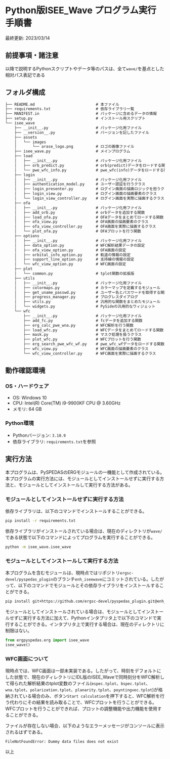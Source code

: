 # Python版ISEE_Wave プログラム実行手順書

最終更新: 2023/03/14

## 前提事項・諸注意

以降で説明するPythonスクリプトやデータ等のパスは、全て`wave/`を基点とした相対パス表記である

## フォルダ構成

```txt
├── README.md                           # 本ファイル
├── requirements.txt                    # 依存ライブラリ一覧
├── MANIFEST.in                         # パッケージに含めるデータの情報
├── setup.py                            # インストール用スクリプト
└── isee_wave
    ├── __init__.py                     # パッケージ化用ファイル
    ├── __version__.py                  # バージョンを記したファイル
    ├── assets
    │   └── images
    │       └── arase_logo.png          # ロゴの画像ファイル
    ├── isee_wave.py                    # メインプログラム
    ├── load
    │   ├── __init__.py                 # パッケージ化用ファイル
    │   ├── orb_predict.py              # orb(predict)データをロードする関数
    │   └── pwe_wfc_info.py             # pwe_wfc(info)データをロードする関数
    ├── login
    │   ├── __init__.py                 # パッケージ化用ファイル
    │   ├── authentication_model.py     # ユーザー認証を行うクラス
    │   ├── login_presenter.py          # ログイン画面の描画ロジックを担うクラス
    │   ├── login_view.py               # ログイン画面の描画要素のクラス
    │   └── login_view_controller.py    # ログイン画面を実際に描画するクラス
    ├── ofa
    │   ├── __init__.py                 # パッケージ化用ファイル
    │   ├── add_orb.py                  # orbデータを追加する関数
    │   ├── load_ofa.py                 # OFAデータをまとめてロードする関数
    │   ├── ofa_view.py                 # OFA画面の描画要素のクラス
    │   ├── ofa_view_controller.py      # OFA画面を実際に描画するクラス
    │   └── plot_ofa.py                 # OFAプロットを行う関数
    ├── options
    │   ├── __init__.py                 # パッケージ化用ファイル
    │   ├── data_option.py              # WFC解析結果データの設定
    │   ├── ofa_view_option.py          # OFA画面の設定
    │   ├── orbital_info_option.py      # 軌道の情報の設定
    │   ├── support_line_option.py      # 支持線の情報の設定
    │   └── wfc_view_option.py          # WFC画面の設定
    ├── plot
    │   └── common.py                   # tplot関数の拡張版
    ├── utils
    │   ├── __init__.py                 # パッケージ化用ファイル
    │   ├── colormaps.py                # カラーマップを定義するモジュール
    │   ├── get_uname_passwd.py         # ユーザー名とパスワードを取得する関数
    │   ├── progress_manager.py         # プログレスダイアログ
    │   ├── utils.py                    # 汎用的な関数をまとめたモジュール
    │   └── widgets.py                  # PySideの汎用的なウィジェット
    └── wfc
        ├── __init__.py                 # パッケージ化用ファイル
        ├── add_fc.py                   # fcデータを追加する関数
        ├── erg_calc_pwe_wna.py         # WFC解析を行う関数
        ├── load_wfc.py                 # WFCデータをまとめてロードする関数
        ├── mask.py                     # マスク処理を扱うクラス
        ├── plot_wfc.py                 # WFCプロットを行う関数
        ├── erg_search_pwe_wfc_wf.py    # pwe_wfc_wfデータをロードする関数
        ├── wfc_view.py                 # WFC画面の描画要素のクラス
        └── wfc_view_controller.py      # WFC画面を実際に描画するクラス
```

## 動作確認環境

### OS・ハードウェア

* OS: Windows 10
* CPU: Intel(R) Core(TM) i9-9900KF CPU @ 3.60GHz
* メモリ: 64 GB

### Python環境

* Pythonバージョン: `3.10.9`
* 依存ライブラリ: `requirements.txt`を参照

## 実行方法

本プログラムは、PySPEDASのERGモジュールの一機能として作成されている。本プログラムの実行方法には、モジュールとしてインストールせずに実行する方法と、モジュールとしてインストールして実行する方法がある。

### モジュールとしてインストールせずに実行する方法

依存ライブラリは、以下のコマンドでインストールすることができる。

```sh
pip install -r requirements.txt
```

依存ライブラリがインストールされている場合は、現在のディレクトリが`wave/`である状態で以下のコマンドによってプログラムを実行することができる。

```sh
python -m isee_wave.isee_wave
```

### モジュールとしてインストールして実行する方法

本プログラムを含むモジュールは、現時点ではリポジトリ`ergsc-devel/pyspedas_plugin`のブランチ`enh_iseewave`にコミットされている。したがって、以下のコマンドでモジュールとその依存ライブラリをインストールすることができる。

```sh
pip install git+https://github.com/ergsc-devel/pyspedas_plugin.git@enh_iseewave
```

モジュールとしてインストールされている場合は、モジュールとしてインストールせずに実行する方法に加えて、Pythonインタプリタ上で以下のコマンドで実行することができる。インタプリタ上で実行する場合は、現在のディレクトリに制限はない。

```python
from ergpyspedas.erg import isee_wave
isee_wave()
```

### WFC画面について

現時点では、WFC画面は一部未実装である。したがって、時刻をデフォルトにした状態で、現在のディレクトリにIDL版のISEE_Waveで同時刻分をWFC解析して得られた解析結果のtplot変数のファイル(`espec.tplot`、`bspec.tplot`、`wna.tplot`、`polarization.tplot`、`planarity.tplot`、`poyntingvec.tplot`)が格納されている場合のみ、ボタン`Start calculation`を押下すると、WFC解析を行う代わりにその結果を読み取ることで、WFCプロットを行うことができる。WFCプロットを行うことができれば、プロットの調整機能や出力機能を使用することができる。

ファイルが存在しない場合、以下のようなエラーメッセージがコンソールに表示されるはずである。

```
FileNotFoundError: Dummy data files does not exist
```

以上